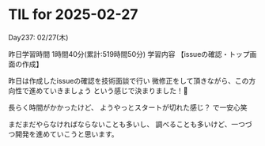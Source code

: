 # TIL for 2025-02-27
Day237: 02/27(木)

昨日学習時間 1時間40分(累計:519時間50分)
学習内容 【issueの確認・トップ画面の作成】

昨日は作成したissueの確認を技術面談で行い
微修正をして頂きながら、この方向性で進めていきましょう
という感じで決まりました！👏

長らく時間がかかったけど、
ようやっとスタートが切れた感じ？
で一安心笑

まだまだやらなければならないことも多いし、
調べることも多いけど、一つづつ開発を進めていこうと思います。